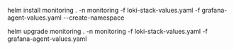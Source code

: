 helm install monitoring . -n monitoring -f loki-stack-values.yaml -f grafana-agent-values.yaml --create-namespace


helm upgrade monitoring . -n monitoring -f loki-stack-values.yaml -f grafana-agent-values.yaml
